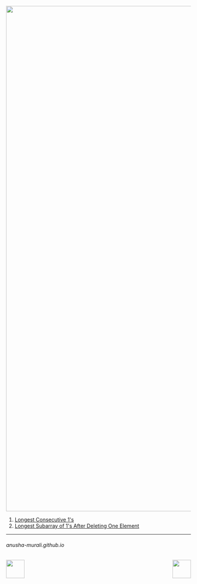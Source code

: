 <p align="center">
<img width="1375" alt="favorite_sw" src="https://github.com/user-attachments/assets/1a071081-07ed-4bf7-92fe-6e1bb7ff7df4" />
</p>

1. [Longest Consecutive 1's](./longestOnes.md)
2. [Longest Subarray of 1's After Deleting One Element](./longestSubArray.md)


* * *
###### anusha-murali.github.io


<img src="https://github.com/anusha-murali/anusha-murali.github.io/assets/111596338/639243aa-2857-4595-a65a-7852762bb002" width="50" height="50" align="left">

[<img src="https://github.com/user-attachments/assets/989cfb30-4fb8-40f8-a812-8a054869aa32" width="50" height="50" align="right">](../index.md)

